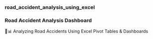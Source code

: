 ### road_accident_analysis_using_excel
### Road Accident Analysis Dashboard
🚗📊 Analyzing Road Accidents Using Excel Pivot Tables &amp; Dashboards
